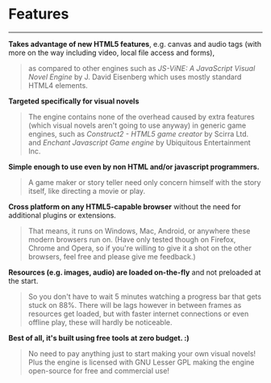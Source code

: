 # Features #

---

**Takes advantage of new HTML5 features**, e.g. canvas and audio tags (with more on the way including video, local file access and forms),
> as compared to other engines such as _JS-ViNE: A JavaScript Visual Novel Engine_ by J. David Eisenberg which uses mostly standard HTML4 elements.

**Targeted specifically for visual novels**
> The engine contains none of the overhead caused by extra features (which visual novels aren't going to use anyway) in generic game engines, such as _Construct2 - HTML5 game creator_ by Scirra Ltd. and _Enchant Javascript Game engine_ by Ubiquitous Entertainment Inc.

**Simple enough to use even by non HTML and/or javascript programmers.**
> A game maker or story teller need only concern himself with the story itself, like directing a movie or play.

**Cross platform on any HTML5-capable browser** without the need for additional plugins or extensions.
> That means, it runs on Windows, Mac, Android, or anywhere these modern browsers run on. (Have only tested though on Firefox, Chrome and Opera, so if you're willing to give it a shot on the other browsers, feel free and please give me feedback.)

**Resources (e.g. images, audio) are loaded on-the-fly** and not preloaded at the start.
> So you don't have to wait 5 minutes watching a progress bar that gets stuck on 88%. There will be lags however in between frames as resources get loaded, but with faster internet connections or even offline play, these will hardly be noticeable.

**Best of all, it's built using free tools at zero budget. :)**
> No need to pay anything just to start making your own visual novels! Plus the engine is licensed with GNU Lesser GPL making the engine open-source for free and commercial use!